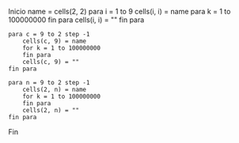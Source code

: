 Inicio
    name = cells(2, 2)
    para i = 1 to 9
        cells(i, i) = name
        para k = 1 to 100000000
        fin para
        cells(i, i) = ""
    fin para

    para c = 9 to 2 step -1
        cells(c, 9) = name
        for k = 1 to 100000000
        fin para
        cells(c, 9) = ""
    fin para

    para n = 9 to 2 step -1
        cells(2, n) = name
        for k = 1 to 100000000
        fin para
        cells(2, n) = ""
    fin para
Fin


